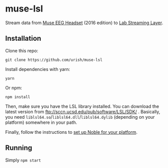 # muse-lsl

Stream data from [Muse EEG Headset](http://www.choosemuse.com/) (2016 edition) to [Lab Streaming Layer](https://github.com/sccn/labstreaminglayer).

## Installation

Clone this repo:

    git clone https://github.com/urish/muse-lsl

Install dependencies with yarn:
    
    yarn

Or npm:

    npm install

Then, make sure you have the LSL library installed. You can download the latest 
version from ftp://sccn.ucsd.edu/pub/software/LSL/SDK/ .
Basically, you need `liblsl64.so`/`liblsl64.dll`/`liblsl64.dylib` (depending on your platform) somewhere in your path.

Finally, follow the instructions to [set up Noble for your platform](https://github.com/sandeepmistry/noble#prerequisites).

## Running

Simply `npm start`
